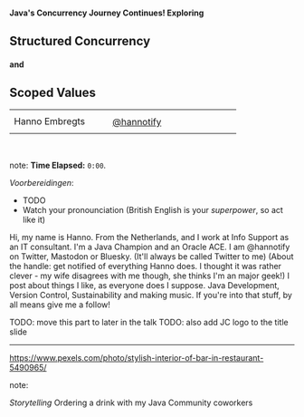 #### Java's Concurrency Journey Continues! Exploring
## Structured Concurrency 
#### and
## Scoped Values

<table>
    <tr>
        <td style="vertical-align: middle;" width="35.3%">Hanno Embregts</td>
        <td style="text-align: left; vertical-align: middle; padding: 0 0 0 0"><img width="14%" data-src="img/logos/ace-associate-spade.png" class="no-background" style="margin-top: 30px"/></td>
        <td style="text-align: right;"><img width="25%" data-src="img/icons/twitter-white.png" class="no-background" style="margin-top: 35px"/></td>
        <td style="vertical-align: middle; padding: 0 0 0 0"><a href="https://www.twitter.com/hannotify">@hannotify</a></td>
    </tr>
</table>
<img data-src="img/logos/java-community-logo.png" width="9%" class="no-background" style="margin-right: 2em">
<img data-src="img/logos/arnhemjug.png" width="30%" class="no-background"/>
<br/>

note:
**Time Elapsed:** `0:00`.

*Voorbereidingen*:

* TODO
* Watch your pronounciation (British English is your _superpower_, so act like it)

Hi, my name is Hanno. 
From the Netherlands, and I work at Info Support as an IT consultant.
I'm a Java Champion and an Oracle ACE.
I am @hannotify on Twitter, Mastodon or Bluesky.
(It'll always be called Twitter to me)
(About the handle: get notified of everything Hanno does. I thought it was rather clever - my wife disagrees with me though, she thinks I'm an major geek!)
I post about things I like, as everyone does I suppose.
Java Development, Version Control, Sustainability and making music.
If you're into that stuff, by all means give me a follow!

TODO: move this part to later in the talk
TODO: also add JC logo to the title slide

---

<!-- .slide: data-background="img/background/bar-with-drinks.jpg" data-background-color="black" data-background-opacity="1.0"-->

<https://www.pexels.com/photo/stylish-interior-of-bar-in-restaurant-5490965/> <!-- .element: class="attribution" -->


note:

*Storytelling*
Ordering a drink with my Java Community coworkers
